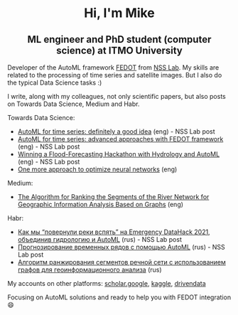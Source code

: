 <h1 align="center">Hi, I'm Mike </h1>

<h2 align="center">ML engineer and PhD student (computer science) at ITMO University</h2>

Developer of the AutoML framework [FEDOT](https://github.com/nccr-itmo/FEDOT) from [NSS Lab](https://itmo-nss-team.github.io/). My skills are related to the processing of time series and satellite images. But I also do the typical Data Science tasks :) 

I write, along with my colleagues, not only scientific papers, but also posts on Towards Data Science, Medium and Habr. 

Towards Data Science:
- [AutoML for time series: definitely a good idea](https://towardsdatascience.com/automl-for-time-series-definitely-a-good-idea-c51d39b2b3f) (eng) - NSS Lab post
- [AutoML for time series: advanced approaches with FEDOT framework](https://towardsdatascience.com/automl-for-time-series-advanced-approaches-with-fedot-framework-4f9d8ea3382c) (eng) - NSS Lab post
- [Winning a Flood-Forecasting Hackathon with Hydrology and AutoML](https://towardsdatascience.com/winning-a-flood-forecasting-hackathon-with-hydrology-and-automl-156a8a7a4ede) (eng) - NSS Lab post
- [One more approach to optimize neural networks](https://towardsdatascience.com/one-more-approach-to-optimize-neural-networks-1dd173703301) (eng)

Medium:
- [The Algorithm for Ranking the Segments of the River Network for Geographic Information Analysis Based on Graphs](https://medium.com/swlh/the-algorithm-for-ranking-the-segments-of-the-river-network-for-geographic-information-analysis-b25cffb0d167?sk=f1475802bd96f8d14c994a6f87f7453d) (eng)

Habr:
- [Как мы “повернули реки вспять” на Emergency DataHack 2021, объединив гидрологию и AutoML](https://habr.com/ru/post/577886/) (rus) - NSS Lab post 
- [Прогнозирование временных рядов с помощью AutoML](https://habr.com/ru/post/559796/) (rus) - NSS Lab post 
- [Алгоритм ранжирования сегментов речной сети с использованием графов для геоинформационного анализа](https://habr.com/ru/post/514526/) (rus)

My accounts on other platforms: [scholar.google](https://scholar.google.com/citations?user=zHMQXt8AAAAJ&hl=eng), [kaggle](https://www.kaggle.com/dreamlone), [drivendata](https://www.drivendata.org/users/Dreamlone/)

Focusing on AutoML solutions and ready to help you with FEDOT integration :smile:
